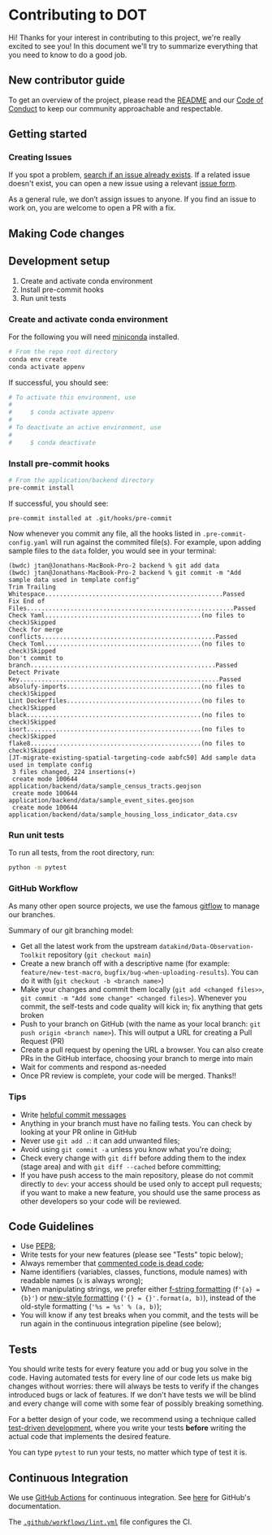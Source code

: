 # Contributing to DOT

Hi! Thanks for your interest in contributing to this project, we're really excited to see you! In this document we'll try to
summarize everything that you need to know to do a good job.

## New contributor guide

To get an overview of the project, please read the [README](README.md) and our [Code of Conduct](./CODE_OF_CONDUCT.md) to keep our community approachable and respectable.


## Getting started
### Creating Issues

If you spot a problem, [search if an issue already exists](https://github.com/datakind/Data-Observation-Toolkit/issues). If a related issue doesn't exist,
you can open a new issue using a relevant [issue form](https://github.com/datakind/Data-Observation-Toolkit/issues/new).

As a general rule, we don’t assign issues to anyone. If you find an issue to work on, you are welcome to open a PR with a fix.

## Making Code changes

## Development setup

1. Create and activate conda environment
2. Install pre-commit hooks
3. Run unit tests

### Create and activate conda environment

For the following you will need [miniconda](https://docs.conda.io/en/main/miniconda.html) installed.

```bash
# From the repo root directory
conda env create
conda activate appenv
```

If successful, you should see:
```bash
# To activate this environment, use
#
#     $ conda activate appenv
#
# To deactivate an active environment, use
#
#     $ conda deactivate
```

### Install pre-commit hooks

```bash
# From the application/backend directory
pre-commit install
```

If successful, you should see:
```
pre-commit installed at .git/hooks/pre-commit
```

Now whenever you commit any file, all the hooks listed in `.pre-commit-config.yaml` will run against the commited file(s). For example, upon adding sample files to the `data` folder, you would see in your terminal:
```
(bwdc) jtan@Jonathans-MacBook-Pro-2 backend % git add data
(bwdc) jtan@Jonathans-MacBook-Pro-2 backend % git commit -m "Add sample data used in template config"
Trim Trailing Whitespace.................................................Passed
Fix End of Files.........................................................Passed
Check Yaml...........................................(no files to check)Skipped
Check for merge conflicts................................................Passed
Check Toml...........................................(no files to check)Skipped
Don't commit to branch...................................................Passed
Detect Private Key.......................................................Passed
absolufy-imports.....................................(no files to check)Skipped
Lint Dockerfiles.....................................(no files to check)Skipped
black................................................(no files to check)Skipped
isort................................................(no files to check)Skipped
flake8...............................................(no files to check)Skipped
[JT-migrate-existing-spatial-targeting-code aabfc50] Add sample data used in template config
 3 files changed, 224 insertions(+)
 create mode 100644 application/backend/data/sample_census_tracts.geojson
 create mode 100644 application/backend/data/sample_event_sites.geojson
 create mode 100644 application/backend/data/sample_housing_loss_indicator_data.csv
```

### Run unit tests

To run all tests, from the root directory, run:
```bash
python -m pytest
```

### GitHub Workflow

As many other open source projects, we use the famous
[gitflow](https://nvie.com/posts/a-successful-git-branching-model/) to manage our
branches.

Summary of our git branching model:
- Get all the latest work from the upstream `datakind/Data-Observation-Toolkit` repository
  (`git checkout main`)
- Create a new branch off with a descriptive name (for example:
  `feature/new-test-macro`, `bugfix/bug-when-uploading-results`). You can
  do it with (`git checkout -b <branch name>`)
- Make your changes and commit them locally  (`git add <changed files>>`,
  `git commit -m "Add some change" <changed files>`). Whenever you commit, the self-tests
  and code quality will kick in; fix anything that gets broken
- Push to your branch on GitHub (with the name as your local branch:
  `git push origin <branch name>`). This will output a URL for creating a Pull Request (PR)
- Create a pull request by opening the URL a browser. You can also create PRs in the GitHub
  interface, choosing your branch to merge into main
- Wait for comments and respond as-needed
- Once PR review is complete, your code will be merged. Thanks!!


### Tips

- Write [helpful commit
  messages](https://robots.thoughtbot.com/5-useful-tips-for-a-better-commit-message)
- Anything in your branch must have no failing tests. You can check by looking at your PR
  online in GitHub
- Never use `git add .`: it can add unwanted files;
- Avoid using `git commit -a` unless you know what you're doing;
- Check every change with `git diff` before adding them to the index (stage
  area) and with `git diff --cached` before committing;
- If you have push access to the main repository, please do not commit directly
  to `dev`: your access should be used only to accept pull requests; if you
  want to make a new feature, you should use the same process as other
  developers so your code will be reviewed.


## Code Guidelines

- Use [PEP8](https://www.python.org/dev/peps/pep-0008/);
- Write tests for your new features (please see "Tests" topic below);
- Always remember that [commented code is dead
  code](https://www.codinghorror.com/blog/2008/07/coding-without-comments.html);
- Name identifiers (variables, classes, functions, module names) with readable
  names (`x` is always wrong);
- When manipulating strings, we prefer either [f-string
  formatting](https://docs.python.org/3/tutorial/inputoutput.html#formatted-string-literals)
  (f`'{a} = {b}'`) or [new-style
  formatting](https://docs.python.org/library/string.html#format-string-syntax)
  (`'{} = {}'.format(a, b)`), instead of the old-style formatting (`'%s = %s' % (a, b)`);
- You will know if any test breaks when you commit, and the tests will be run
  again in the continuous integration pipeline (see below);

## Tests

You should write tests for every feature you add or bug you solve in the code.
Having automated tests for every line of our code lets us make big changes
without worries: there will always be tests to verify if the changes introduced
bugs or lack of features. If we don't have tests we will be blind and every
change will come with some fear of possibly breaking something.

For a better design of your code, we recommend using a technique called
[test-driven development](https://en.wikipedia.org/wiki/Test-driven_development),
where you write your tests **before** writing the actual code that implements
the desired feature.

You can type `pytest` to run your tests, no matter which type of test it is.


## Continuous Integration

We use [GitHub Actions](https://github.com/datakind/Data-Observation-Toolkit/actions)
for continuous integration.
See [here](https://docs.github.com/en/actions) for GitHub's documentation.

The [`.github/workflows/lint.yml`](.github/workflows/ci.yml) file configures the CI.
